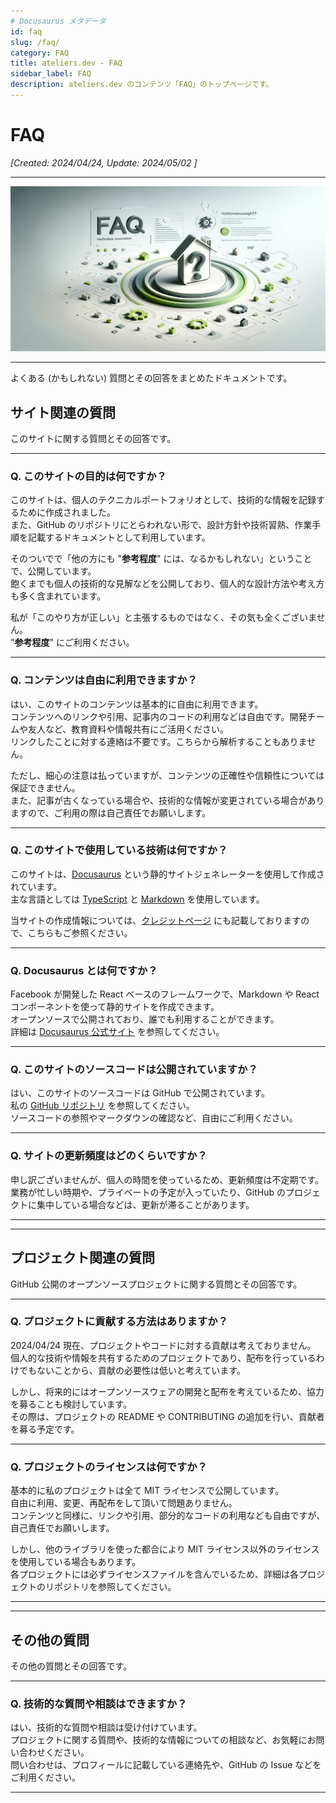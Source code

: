 ```yaml
---
# Docusaurus メタデータ
id: faq
slug: /faq/
category: FAQ
title: ateliers.dev - FAQ
sidebar_label: FAQ
description: ateliers.dev のコンテンツ「FAQ」のトップページです。
---
```


# FAQ

*[Created: 2024/04/24, Update: 2024/05/02 ]*

---

![img](../static/img/jpg/ateliers-dev-faq.jpg)

---

よくある (かもしれない) 質問とその回答をまとめたドキュメントです。

## サイト関連の質問

このサイトに関する質問とその回答です。

---

### Q. このサイトの目的は何ですか？

このサイトは、個人のテクニカルポートフォリオとして、技術的な情報を記録するために作成されました。  
また、GitHub のリポジトリにとらわれない形で、設計方針や技術習熟、作業手順を記載するドキュメントとして利用しています。

そのついでで「他の方にも "**参考程度**" には、なるかもしれない」ということで、公開しています。  
飽くまでも個人の技術的な見解などを公開しており、個人的な設計方法や考え方も多く含まれています。

私が「このやり方が正しい」と主張するものではなく、その気も全くございません。  
"**参考程度**" にご利用ください。

---

### Q. コンテンツは自由に利用できますか？

はい、このサイトのコンテンツは基本的に自由に利用できます。  
コンテンツへのリンクや引用、記事内のコードの利用などは自由です。開発チームや友人など、教育資料や情報共有にご活用ください。  
リンクしたことに対する連絡は不要です。こちらから解析することもありません。

ただし、細心の注意は払っていますが、コンテンツの正確性や信頼性については保証できません。  
また、記事が古くなっている場合や、技術的な情報が変更されている場合がありますので、ご利用の際は自己責任でお願いします。

---

### Q. このサイトで使用している技術は何ですか？

このサイトは、[Docusaurus](https://docusaurus.io/) という静的サイトジェネレーターを使用して作成されています。  
主な言語としては [TypeScript](https://www.typescriptlang.org/) と [Markdown](https://www.markdownguide.org/) を使用しています。

当サイトの作成情報については、[クレジットページ](./site-guidance/credits) にも記載しておりますので、こちらもご参照ください。

---

### Q. Docusaurus とは何ですか？

Facebook が開発した React ベースのフレームワークで、Markdown や React コンポーネントを使って静的サイトを作成できます。  
オープンソースで公開されており、誰でも利用することができます。  
詳細は [Docusaurus 公式サイト](https://docusaurus.io/) を参照してください。

---

### Q. このサイトのソースコードは公開されていますか？

はい、このサイトのソースコードは GitHub で公開されています。  
私の [GitHub リポジトリ](https://github.com/yuu-git/ateliers-dev) を参照してください。  
ソースコードの参照やマークダウンの確認など、自由にご利用ください。

---

### Q. サイトの更新頻度はどのくらいですか？

申し訳ございませんが、個人の時間を使っているため、更新頻度は不定期です。  
業務が忙しい時期や、プライベートの予定が入っていたり、GitHub のプロジェクトに集中している場合などは、更新が滞ることがあります。

---
---

## プロジェクト関連の質問

GitHub 公開のオープンソースプロジェクトに関する質問とその回答です。

---

### Q. プロジェクトに貢献する方法はありますか？

2024/04/24 現在、プロジェクトやコードに対する貢献は考えておりません。  
個人的な技術や情報を共有するためのプロジェクトであり、配布を行っているわけでもないことから、貢献の必要性は低いと考えています。

しかし、将来的にはオープンソースウェアの開発と配布を考えているため、協力を募ることも検討しています。  
その際は、プロジェクトの README や CONTRIBUTING の追加を行い、貢献者を募る予定です。

---

### Q. プロジェクトのライセンスは何ですか？

基本的に私のプロジェクトは全て MIT ライセンスで公開しています。  
自由に利用、変更、再配布をして頂いて問題ありません。  
コンテンツと同様に、リンクや引用、部分的なコードの利用なども自由ですが、自己責任でお願いします。

しかし、他のライブラリを使った都合により MIT ライセンス以外のライセンスを使用している場合もあります。  
各プロジェクトには必ずライセンスファイルを含んでいるため、詳細は各プロジェクトのリポジトリを参照してください。

---
---

## その他の質問

その他の質問とその回答です。

---

### Q. 技術的な質問や相談はできますか？

はい、技術的な質問や相談は受け付けています。  
プロジェクトに関する質問や、技術的な情報についての相談など、お気軽にお問い合わせください。  
問い合わせは、プロフィールに記載している連絡先や、GitHub の Issue などをご利用ください。

---
